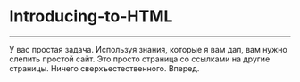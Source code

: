 # Introducing-to-HTML
<hr>
<p>У вас простая задача. Используя знания, которые я вам дал, вам нужно слепить простой сайт. Это просто страница со ссылками на другие страницы. Ничего сверхъестественного. Вперед.</p>
